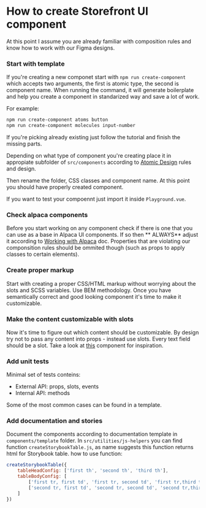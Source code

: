 # How to create Storefront UI component

At this point I assume you are already familiar with composition rules and know how to work with our Figma designs.


### Start with template

If you're creating a new componet start with `npm run create-component` which accepts two arguments, the first is atomic
type, the second is component name. When running the command, it will generate boilerplate and help you create a component in standarized way and save a lot of work.

For example:
```bash
npm run create-component atoms button
npm run create-component molecules input-number
```

If you're picking already existing just follow the tutorial and finish the missing parts.

Depending on what type of component you're creating place it in appropiate subfolder of `src/components` according to [Atomic Design](http://bradfrost.com/blog/post/atomic-web-design/) rules and design. 

Then rename the folder, CSS classes and component name. At this point you should have properly created component.

If you want to test your compoennt just import it inside `Playground.vue`.

### Check alpaca components

Before you start working on any component check if there is one that you can use as a base in Alpaca UI components. If so then ** ALWAYS** adjust it according to [Working with Alpaca](https://github.com/DivanteLtd/storefront-ui/blob/master/docs/working-with-alpaca.md) doc. Properties that are violating our componsition rules should be ommited though (such as props to apply classes to certain elements).

### Create proper markup

Start with creating a proper CSS/HTML markup without worrying about the slots and SCSS variables. Use BEM methodology. Once you have semantically correct and good looking component it's time to make it customizable.

### Make the content customizable with slots

Now it's time to figure out which content should be customizable. By design try not to pass any content into props - instead use slots. Every text field should be a slot. Take a look at [this](https://github.com/DivanteLtd/storefront-ui/blob/master/src/components/molecules/SfBanner/SfBanner.html) component for inspiration.

### Add unit tests 

Minimal set of tests conteins:

- External API: props, slots, events
- Internal API: methods

Some of the most common cases can be found in a template.

### Add documentation and stories

Document the components according to documentation template in `components/template` folder. In `src/utilities/js-helpers` you can find function `createStorybookTable.js`, as name suggests this function returns html for Storybook table. how to use function:

```javascript
createStorybookTable({
    tableHeadConfig: ['first th', 'second th', 'third th'],
    tableBodyConfig: [
        ['first tr, first td', 'first tr, second td', 'first tr,third td'],
        ['second tr, first td', 'second tr, second td', 'second tr,third td'],
    ]
})
```
